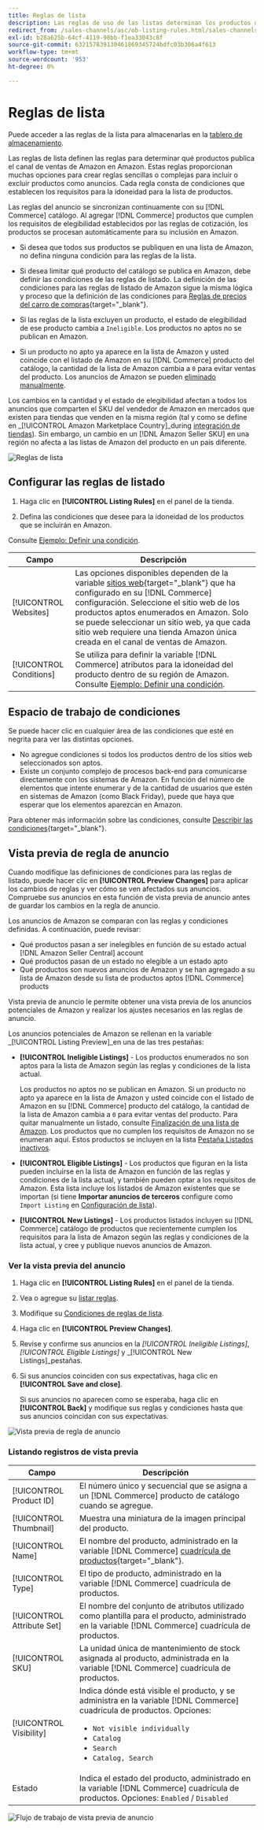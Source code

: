 ```yaml
---
title: Reglas de lista
description: Las reglas de uso de las listas determinan los productos del catálogo de comercio que se publican como anuncios de Amazon Marketplace.
redirect_from: /sales-channels/asc/ob-listing-rules.html/sales-channels/asc/ob-listing-preview.html/sales-channels/asc/listing-rule-preview.html
exl-id: b28a625b-64cf-4119-98bb-f1ea33043c8f
source-git-commit: 632157839130461869345724bdfc03b306a4f613
workflow-type: tm+mt
source-wordcount: '953'
ht-degree: 0%

---
```


# Reglas de lista

Puede acceder a las reglas de la lista para almacenarlas en la [tablero de almacenamiento](./amazon-store-dashboard.md).

Las reglas de lista definen las reglas para determinar qué productos publica el canal de ventas de Amazon en Amazon. Estas reglas proporcionan muchas opciones para crear reglas sencillas o complejas para incluir o excluir productos como anuncios. Cada regla consta de condiciones que establecen los requisitos para la idoneidad para la lista de productos.

Las reglas del anuncio se sincronizan continuamente con su [!DNL Commerce] catálogo. Al agregar [!DNL Commerce] productos que cumplen los requisitos de elegibilidad establecidos por las reglas de cotización, los productos se procesan automáticamente para su inclusión en Amazon.

- Si desea que todos sus productos se publiquen en una lista de Amazon, no defina ninguna condición para las reglas de la lista.

- Si desea limitar qué producto del catálogo se publica en Amazon, debe definir las condiciones de las reglas de listado. La definición de las condiciones para las reglas de listado de Amazon sigue la misma lógica y proceso que la definición de las condiciones para [Reglas de precios del carro de compras](https://docs.magento.com/user-guide/marketing/price-rules-cart.html){target=&quot;_blank&quot;}.

- Si las reglas de la lista excluyen un producto, el estado de elegibilidad de ese producto cambia a `Ineligible`. Los productos no aptos no se publican en Amazon.

- Si un producto no apto ya aparece en la lista de Amazon y usted coincide con el listado de Amazon en su [!DNL Commerce] producto del catálogo, la cantidad de la lista de Amazon cambia a `0` para evitar ventas del producto. Los anuncios de Amazon se pueden [eliminado manualmente](./end-listings-manually.md).

Los cambios en la cantidad y el estado de elegibilidad afectan a todos los anuncios que comparten el SKU del vendedor de Amazon en mercados que existen para tiendas que venden en la misma región (tal y como se define en _[!UICONTROL Amazon Marketplace Country]_during [integración de tiendas](./store-integration.md)). Sin embargo, un cambio en un [!DNL Amazon Seller SKU] en una región no afecta a las listas de Amazon del producto en un país diferente.

![Reglas de lista](assets/ob-listing-rules.png)

## Configurar las reglas de listado

1. Haga clic en **[!UICONTROL Listing Rules]** en el panel de la tienda.

1. Defina las condiciones que desee para la idoneidad de los productos que se incluirán en Amazon.

Consulte [Ejemplo: Definir una condición](./ob-define-condition-example.md).

| Campo | Descripción |
|---|---|
| [!UICONTROL Websites] | Las opciones disponibles dependen de la variable [sitios web](https://docs.magento.com/user-guide/stores/websites-stores-views.html){target=&quot;_blank&quot;} que ha configurado en su [!DNL Commerce] configuración. Seleccione el sitio web de los productos aptos enumerados en Amazon. Solo se puede seleccionar un sitio web, ya que cada sitio web requiere una tienda Amazon única creada en el canal de ventas de Amazon. |
| [!UICONTROL Conditions] | Se utiliza para definir la variable [!DNL Commerce] atributos para la idoneidad del producto dentro de su región de Amazon. Consulte [Ejemplo: Definir una condición](./ob-define-condition-example.md). |

## Espacio de trabajo de condiciones

Se puede hacer clic en cualquier área de las condiciones que esté en negrita para ver las distintas opciones.

- No agregue condiciones si todos los productos dentro de los sitios web seleccionados son aptos.
- Existe un conjunto complejo de procesos back-end para comunicarse directamente con los sistemas de Amazon. En función del número de elementos que intente enumerar y de la cantidad de usuarios que estén en sistemas de Amazon (como Black Friday), puede que haya que esperar que los elementos aparezcan en Amazon.

Para obtener más información sobre las condiciones, consulte [Describir las condiciones](https://docs.magento.com/user-guide/marketing/price-rules-cart.html){target=&quot;_blank&quot;}.

## Vista previa de regla de anuncio

Cuando modifique las definiciones de condiciones para las reglas de listado, puede hacer clic en **[!UICONTROL Preview Changes]** para aplicar los cambios de reglas y ver cómo se ven afectados sus anuncios. Compruebe sus anuncios en esta función de vista previa de anuncio antes de guardar los cambios en la regla de anuncio.

Los anuncios de Amazon se comparan con las reglas y condiciones definidas. A continuación, puede revisar:

- Qué productos pasan a ser inelegibles en función de su estado actual [!DNL Amazon Seller Central] account
- Qué productos pasan de un estado no elegible a un estado apto
- Qué productos son nuevos anuncios de Amazon y se han agregado a su lista de Amazon desde su lista de productos aptos [!DNL Commerce] products

Vista previa de anuncio le permite obtener una vista previa de los anuncios potenciales de Amazon y realizar los ajustes necesarios en las reglas de anuncio.

Los anuncios potenciales de Amazon se rellenan en la variable _[!UICONTROL Listing Preview]_en una de las tres pestañas:

- **[!UICONTROL Ineligible Listings]** - Los productos enumerados no son aptos para la lista de Amazon según las reglas y condiciones de la lista actual.

   Los productos no aptos no se publican en Amazon. Si un producto no apto ya aparece en la lista de Amazon y usted coincide con el listado de Amazon en su [!DNL Commerce] producto del catálogo, la cantidad de la lista de Amazon cambia a `0` para evitar ventas del producto. Para quitar manualmente un listado, consulte [Finalización de una lista de Amazon](./end-listings-manually.md). Los productos que no cumplen los requisitos de Amazon no se enumeran aquí. Estos productos se incluyen en la lista [Pestaña Listados inactivos](./inactive-listings.md).

- **[!UICONTROL Eligible Listings]** - Los productos que figuran en la lista pueden incluirse en la lista de Amazon en función de las reglas y condiciones de la lista actual, y también pueden optar a los requisitos de Amazon. Esta lista incluye los listados de Amazon existentes que se importan (si tiene **Importar anuncios de terceros** configure como `Import Listing` en [Configuración de lista](./third-party-listing-settings.md)).

- **[!UICONTROL New Listings]** - Los productos listados incluyen su [!DNL Commerce] catálogo de productos que recientemente cumplen los requisitos para la lista de Amazon según las reglas y condiciones de la lista actual, y cree y publique nuevos anuncios de Amazon.

### Ver la vista previa del anuncio

1. Haga clic en **[!UICONTROL Listing Rules]** en el panel de la tienda.

1. Vea o agregue su [listar reglas](./listing-rules.md).

1. Modifique su [Condiciones de reglas de lista](./ob-define-condition-example.md).

1. Haga clic en **[!UICONTROL Preview Changes]**.

1. Revise y confirme sus anuncios en la _[!UICONTROL Ineligible Listings]_,_[!UICONTROL Eligible Listings]_ y _[!UICONTROL New Listings]_pestañas.

1. Si sus anuncios coinciden con sus expectativas, haga clic en **[!UICONTROL Save and close]**.

   Si sus anuncios no aparecen como se esperaba, haga clic en **[!UICONTROL Back]** y modifique sus reglas y condiciones hasta que sus anuncios coincidan con sus expectativas.

![Vista previa de regla de anuncio](assets/amazon-listing-rule-preview.png)

### Listando registros de vista previa

| Campo | Descripción |
|--- |--- |
| [!UICONTROL Product ID] | El número único y secuencial que se asigna a un [!DNL Commerce] producto de catálogo cuando se agregue. |
| [!UICONTROL Thumbnail] | Muestra una miniatura de la imagen principal del producto. |
| [!UICONTROL Name] | El nombre del producto, administrado en la variable [!DNL Commerce] [cuadrícula de productos](https://docs.magento.com/user-guide/catalog/products.html){target=&quot;_blank&quot;}. |
| [!UICONTROL Type] | El tipo de producto, administrado en la variable [!DNL Commerce] cuadrícula de productos. |
| [!UICONTROL Attribute Set] | El nombre del conjunto de atributos utilizado como plantilla para el producto, administrado en la variable [!DNL Commerce] cuadrícula de productos. |
| [!UICONTROL SKU] | La unidad única de mantenimiento de stock asignada al producto, administrada en la variable [!DNL Commerce] cuadrícula de productos. |
| [!UICONTROL Visibility] | Indica dónde está visible el producto, y se administra en la variable [!DNL Commerce] cuadrícula de productos. Opciones:<ul><li>`Not visible individually`</li><li>`Catalog`</li><li>`Search`</li><li>`Catalog, Search`</li></ul> |
| Estado | Indica el estado del producto, administrado en la variable [!DNL Commerce] cuadrícula de productos. Opciones: `Enabled` / `Disabled` |

![Flujo de trabajo de vista previa de anuncio](assets/listing-preview-flowchart.png)
